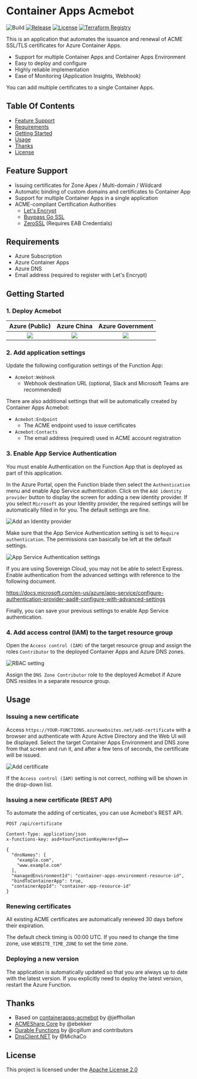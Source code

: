 # Container Apps Acmebot

![Build](https://github.com/shibayan/containerapps-acmebot/workflows/Build/badge.svg)
[![Release](https://badgen.net/github/release/shibayan/containerapps-acmebot)](https://github.com/shibayan/containerapps-acmebot/releases/latest)
[![License](https://badgen.net/github/license/shibayan/containerapps-acmebot)](https://github.com/shibayan/containerapps-acmebot/blob/master/LICENSE)
[![Terraform Registry](https://badgen.net/badge/terraform/registry/5c4ee5)](https://registry.terraform.io/modules/shibayan/containerapps-acmebot/azurerm/latest)

This is an application that automates the issuance and renewal of ACME SSL/TLS certificates for Azure Container Apps.

- Support for multiple Container Apps and Container Apps Environment
- Easy to deploy and configure
- Highly reliable implementation
- Ease of Monitoring (Application Insights, Webhook)

You can add multiple certificates to a single Container Apps.

## Table Of Contents

- [Feature Support](#feature-support)
- [Requirements](#requirements)
- [Getting Started](#getting-started)
- [Usage](#usage)
- [Thanks](#thanks)
- [License](#license)

## Feature Support

- Issuing certificates for Zone Apex / Multi-domain / Wildcard
- Automatic binding of custom domains and certificates to Container App
- Support for multiple Container Apps in a single application
- ACME-compliant Certification Authorities
  - [Let's Encrypt](https://letsencrypt.org/)
  - [Buypass Go SSL](https://www.buypass.com/ssl/resources/acme-free-ssl)
  - [ZeroSSL](https://zerossl.com/features/acme/) (Requires EAB Credentials)

## Requirements

- Azure Subscription
- Azure Container Apps
- Azure DNS
- Email address (required to register with Let's Encrypt)

## Getting Started

### 1. Deploy Acmebot

| Azure (Public) | Azure China | Azure Government |
| :---: | :---: | :---: |
| <a href="https://portal.azure.com/#create/Microsoft.Template/uri/https%3A%2F%2Fraw.githubusercontent.com%2Fshibayan%2Fcontainerapps-acmebot%2Fmaster%2Fazuredeploy.json" target="_blank"><img src="https://aka.ms/deploytoazurebutton" /></a> | <a href="https://portal.azure.cn/#create/Microsoft.Template/uri/https%3A%2F%2Fraw.githubusercontent.com%2Fshibayan%2Fcontainerapps-acmebot%2Fmaster%2Fazuredeploy.json" target="_blank"><img src="https://aka.ms/deploytoazurebutton" /></a> | <a href="https://portal.azure.us/#create/Microsoft.Template/uri/https%3A%2F%2Fraw.githubusercontent.com%2Fshibayan%2Fcontainerapps-acmebot%2Fmaster%2Fazuredeploy.json" target="_blank"><img src="https://aka.ms/deploytoazurebutton" /></a> |

### 2. Add application settings

Update the following configuration settings of the Function App:

- `Acmebot:Webhook`
  - Webhook destination URL (optional, Slack and Microsoft Teams are recommended)

There are also additional settings that will be automatically created by Container Apps Acmebot:

- `Acmebot:Endpoint`
  - The ACME endpoint used to issue certificates
- `Acmebot:Contacts`
  - The email address (required) used in ACME account registration

### 3. Enable App Service Authentication

You must enable Authentication on the Function App that is deployed as part of this application.

In the Azure Portal, open the Function blade then select the `Authentication` menu and enable App Service authentication. Click on the `Add identity provider` button to display the screen for adding a new identity provider. If you select `Microsoft` as your Identity provider, the required settings will be automatically filled in for you. The default settings are fine.

![Add an Identity provider](https://user-images.githubusercontent.com/1356444/117532648-79e00300-b023-11eb-8cf1-92a11ffb115a.png)

Make sure that the App Service Authentication setting is set to `Require authentication`. The permissions can basically be left at the default settings.

![App Service Authentication settings](https://user-images.githubusercontent.com/1356444/117532660-8c5a3c80-b023-11eb-8573-df2e418d5c2f.png)

If you are using Sovereign Cloud, you may not be able to select Express. Enable authentication from the advanced settings with reference to the following document.

https://docs.microsoft.com/en-us/azure/app-service/configure-authentication-provider-aad#-configure-with-advanced-settings

Finally, you can save your previous settings to enable App Service authentication.

### 4. Add access control (IAM) to the target resource group

Open the `Access control (IAM)` of the target resource group and assign the roles `Contributor` to the deployed Container Apps and Azure DNS zones.

![RBAC setting](https://user-images.githubusercontent.com/1356444/168016032-cedf8872-9fcd-418f-a704-7d6f1255a712.png)

Assign the `DNS Zone Contributor` role to the deployed Acmebot if Azure DNS resides in a separate resource group.

## Usage

### Issuing a new certificate

Access `https://YOUR-FUNCTIONS.azurewebsites.net/add-certificate` with a browser and authenticate with Azure Active Directory and the Web UI will be displayed. Select the target Container Apps Environment and DNS zone from that screen and run it, and after a few tens of seconds, the certificate will be issued.

![Add certificate](https://user-images.githubusercontent.com/1356444/164984750-58a73640-7455-4b9f-bc17-c3bdcb5efcf8.png)

If the `Access control (IAM)` setting is not correct, nothing will be shown in the drop-down list.

### Issuing a new certificate (REST API)

To automate the adding of certicates, you can use Acmebot's REST API.

```
POST /api/certificate

Content-Type: application/json
x-functions-key: asd+YourFunctionKeyHere+fgh==

{
  "dnsNames": [
    "example.com",
    "www.example.com"
  ],
  "managedEnvironmentId": "container-apps-environment-resource-id",
  "bindToContainerApp": true,
  "containerAppId": "container-app-resource-id"
}
```

### Renewing certificates

All existing ACME certificates are automatically renewed 30 days before their expiration.

The default check timing is 00:00 UTC. If you need to change the time zone, use `WEBSITE_TIME_ZONE` to set the time zone.

### Deploying a new version

The application is automatically updated so that you are always up to date with the latest version. If you explicitly need to deploy the latest version, restart the Azure Function.

## Thanks

- Based on [containerapps-acmebot](https://github.com/jeffhollan/containerapps-acmebot) by @jeffhollan
- [ACMESharp Core](https://github.com/PKISharp/ACMESharpCore) by @ebekker
- [Durable Functions](https://github.com/Azure/azure-functions-durable-extension) by @cgillum and contributors
- [DnsClient.NET](https://github.com/MichaCo/DnsClient.NET) by @MichaCo

## License

This project is licensed under the [Apache License 2.0](https://github.com/shibayan/containerapps-acmebot/blob/master/LICENSE)
